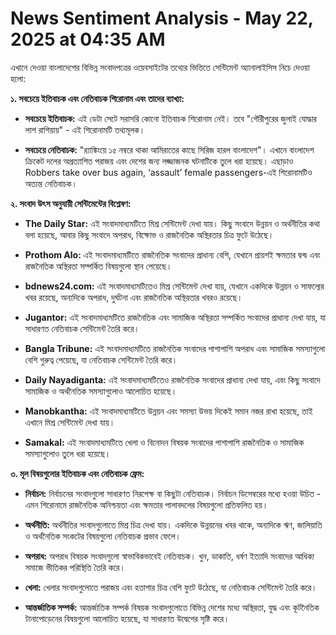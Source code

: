 # News Sentiment Analysis - May 22, 2025 at 04:35 AM

এখানে দেওয়া বাংলাদেশের বিভিন্ন সংবাদপত্রের ওয়েবসাইটের তথ্যের ভিত্তিতে সেন্টিমেন্ট অ্যানালাইসিস নিচে দেওয়া হলো:

**১. সবচেয়ে ইতিবাচক এবং নেতিবাচক শিরোনাম এবং তাদের ব্যাখ্যা:**

*   **সবচেয়ে ইতিবাচক:** এই ডেটা সেটে সরাসরি কোনো ইতিবাচক শিরোনাম নেই। তবে "গৌরীপুরের জুলাই যোদ্ধার লাশ রাশিয়ায়" - এই শিরোনামটি তথ্যমূলক।

*   **সবচেয়ে নেতিবাচক:** "র‍্যাঙ্কিংয়ে ১৫ নম্বরে থাকা আমিরাতের কাছে সিরিজ হারল বাংলাদেশ"। এখানে বাংলাদেশ ক্রিকেট দলের অপ্রত্যাশিত পরাজয় এবং দেশের জন্য লজ্জাজনক ঘটনাটিকে তুলে ধরা হয়েছে। এছাড়াও Robbers take over bus again, ‘assault’ female passengers-এই শিরোনামটিও অত্যন্ত নেতিবাচক।

**২. সংবাদ উৎস অনুযায়ী সেন্টিমেন্টের বিশ্লেষণ:**

*   **The Daily Star:** এই সংবাদমাধ্যমটিতে মিশ্র সেন্টিমেন্ট দেখা যায়। কিছু সংবাদে উন্নয়ন ও অর্থনীতির কথা বলা হয়েছে, আবার কিছু সংবাদে অপরাধ, বিক্ষোভ ও রাজনৈতিক অস্থিরতার চিত্র ফুটে উঠেছে।

*   **Prothom Alo:** এই সংবাদমাধ্যমটিতে রাজনৈতিক সংবাদের প্রাধান্য বেশি, যেখানে প্রায়শই ক্ষমতার দ্বন্দ্ব এবং রাজনৈতিক অস্থিরতা সম্পর্কিত বিষয়গুলো স্থান পেয়েছে।

*   **bdnews24.com:** এই সংবাদমাধ্যমটিতেও মিশ্র সেন্টিমেন্ট দেখা যায়, যেখানে একদিকে উন্নয়ন ও সাফল্যের খবর রয়েছে, অন্যদিকে অপরাধ, দুর্ঘটনা এবং রাজনৈতিক অস্থিরতার খবরও রয়েছে।

*   **Jugantor:** এই সংবাদমাধ্যমটিতে রাজনৈতিক এবং সামাজিক অস্থিরতা সম্পর্কিত সংবাদের প্রাধান্য দেখা যায়, যা সাধারণত নেতিবাচক সেন্টিমেন্ট তৈরি করে।

*   **Bangla Tribune:** এই সংবাদমাধ্যমটিতে রাজনৈতিক সংবাদের পাশাপাশি অপরাধ এবং সামাজিক সমস্যাগুলো বেশি গুরুত্ব পেয়েছে, যা নেতিবাচক সেন্টিমেন্ট তৈরি করে।

*   **Daily Nayadiganta:** এই সংবাদমাধ্যমটিতেও রাজনৈতিক সংবাদের প্রাধান্য দেখা যায়, এবং কিছু সংবাদে সামাজিক ও অর্থনৈতিক সমস্যাগুলোও আলোচিত হয়েছে।

*   **Manobkantha:** এই সংবাদমাধ্যমটিতে উন্নয়ন এবং সমস্যা উভয় দিকেই সমান নজর রাখা হয়েছে, তাই এখানে মিশ্র সেন্টিমেন্ট দেখা যায়।

*   **Samakal:** এই সংবাদমাধ্যমটিতে খেলা ও বিনোদন বিষয়ক সংবাদের পাশাপাশি রাজনৈতিক ও সামাজিক সমস্যাগুলোও তুলে ধরা হয়েছে।

**৩. মূল বিষয়গুলোর ইতিবাচক এবং নেতিবাচক ফ্রেম:**

*   **নির্বাচন:** নির্বাচনের সংবাদগুলো সাধারণত নিরপেক্ষ বা কিছুটা নেতিবাচক। নির্বাচন ডিসেম্বরের মধ্যে হওয়া উচিত - এমন শিরোনামে রাজনৈতিক অনিশ্চয়তা এবং ক্ষমতার পালাবদলের বিষয়গুলো প্রতিফলিত হয়।

*   **অর্থনীতি:** অর্থনীতির সংবাদগুলোতে মিশ্র চিত্র দেখা যায়। একদিকে উন্নয়নের খবর থাকে, অন্যদিকে ঋণ, জালিয়াতি ও অর্থনৈতিক সংকটের বিষয়গুলো নেতিবাচক প্রভাব ফেলে।

*   **অপরাধ:** অপরাধ বিষয়ক সংবাদগুলো স্বাভাবিকভাবেই নেতিবাচক। খুন, ডাকাতি, ধর্ষণ ইত্যাদি সংবাদের আধিক্য সমাজে ভীতিকর পরিস্থিতি তৈরি করে।

*   **খেলা:** খেলার সংবাদগুলোতে পরাজয় এবং হতাশার চিত্র বেশি ফুটে উঠেছে, যা নেতিবাচক সেন্টিমেন্ট তৈরি করে।

*   **আন্তর্জাতিক সম্পর্ক:** আন্তর্জাতিক সম্পর্ক বিষয়ক সংবাদগুলোতে বিভিন্ন দেশের মধ্যে অস্থিরতা, যুদ্ধ এবং কূটনৈতিক টানাপোড়েনের বিষয়গুলো আলোচিত হয়েছে, যা সাধারণত উদ্বেগের সৃষ্টি করে।
